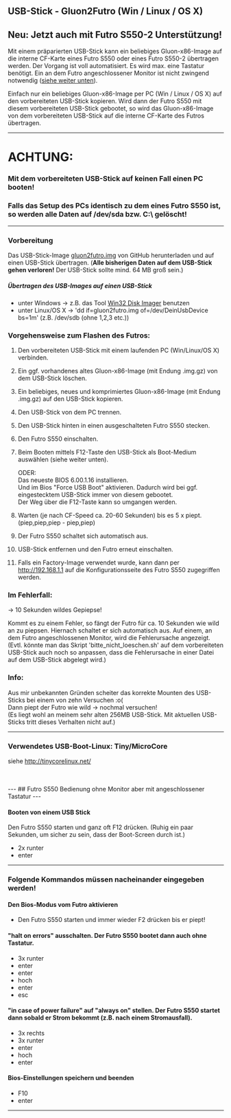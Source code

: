 ## USB-Stick - Gluon2Futro (Win / Linux / OS X)
## Neu: Jetzt auch mit Futro S550-2 Unterstützung!
Mit einem präparierten USB-Stick kann ein beliebiges Gluon-x86-Image auf die interne CF-Karte eines Futro S550 oder eines Futro S550-2 übertragen werden.
Der Vorgang ist voll automatisiert. Es wird max. eine Tastatur benötigt. Ein an dem Futro angeschlossener Monitor ist nicht zwingend notwendig ([siehe weiter unten](https://github.com/oszilloskop/Gluon2Futro#futro-s550-bedienung-ohne-monitor-aber-mit-angeschlossener-tastatur)).

Einfach nur ein beliebiges Gluon-x86-Image per PC (Win / Linux / OS X) auf den vorbereiteten USB-Stick kopieren. Wird dann der Futro S550 mit diesem vorbereiteten USB-Stick gebootet, so wird das Gluon-x86-Image von dem vorbereiteten USB-Stick auf die interne CF-Karte des Futros übertragen.

---
# ACHTUNG:
### Mit dem vorbereiteten USB-Stick auf keinen Fall einen PC booten!
### Falls das Setup des PCs identisch zu dem eines Futro S550 ist, so werden alle Daten auf /dev/sda bzw. C:\ gelöscht!
---

### Vorbereitung
Das USB-Stick-Image [gluon2futro.img](https://raw.githubusercontent.com/oszilloskop/Gluon2Futro/master/gluon2futro.img) von GitHub herunterladen und auf einen USB-Stick übertragen. (**Alle bisherigen Daten auf dem USB-Stick gehen verloren!** Der USB-Stick sollte mind. 64 MB groß sein.)
##### Übertragen des USB-Images auf einen USB-Stick
- unter Windows -> z.B. das Tool [Win32 Disk Imager](http://sourceforge.net/projects/win32diskimager/) benutzen
- unter Linux/OS X -> 'dd if=gluon2futro.img of=/dev/DeinUsbDevice bs=1m' (z.B. /dev/sdb (ohne 1,2,3 etc.))


### Vorgehensweise zum Flashen des Futros:

1) Den vorbereiteten USB-Stick mit einem laufenden PC (Win/Linux/OS X) verbinden.

2) Ein ggf. vorhandenes altes Gluon-x86-Image (mit Endung .img.gz) von dem USB-Stick löschen.

3) Ein beliebiges, neues und komprimiertes Gluon-x86-Image (mit Endung .img.gz) auf den USB-Stick kopieren.

4) Den USB-Stick von dem PC trennen.

5) Den USB-Stick hinten in einen ausgeschalteten Futro S550 stecken.

6) Den Futro S550 einschalten.

7) Beim Booten mittels F12-Taste den USB-Stick als Boot-Medium auswählen (siehe weiter unten).  

    ODER:  
    Das neueste BIOS 6.00.1.16 installieren.  
    Und im Bios "Force USB Boot" aktivieren. Dadurch wird bei ggf. eingestecktem USB-Stick immer von diesem gebootet.  
    Der Weg über die F12-Taste kann so umgangen werden.  

8) Warten (je nach CF-Speed ca. 20-60 Sekunden) bis es 5 x piept.
(piep,piep,piep - piep,piep)

9) Der Futro S550 schaltet sich automatisch aus.

10) USB-Stick entfernen und den Futro erneut einschalten.

11) Falls ein Factory-Image verwendet wurde, kann dann per http://192.168.1.1 auf
die Konfigurationsseite des Futro S550 zugegriffen werden.


### Im Fehlerfall:
-> 10 Sekunden wildes Gepiepse!

Kommt es zu einem Fehler, so fängt der Futro für ca. 10 Sekunden wie wild an
zu piepsen. Hiernach schaltet er sich automatisch aus.
Auf einem, an dem Futro angeschlossenen Monitor, wird die Fehlerursache angezeigt.
(Evtl. könnte man das Skript 'bitte_nicht_loeschen.sh' auf dem vorbereiteten USB-Stick auch noch so anpassen, dass die Fehlerursache in einer Datei auf dem USB-Stick abgelegt wird.)

### Info:
Aus mir unbekannten Gründen scheiter das korrekte Mounten des USB-Sticks bei einem von zehn Versuchen :o( <br>
Dann piept der Futro wie wild -> nochmal versuchen!<br> 
(Es liegt wohl an meinem sehr alten 256MB USB-Stick. Mit aktuellen USB-Sticks tritt dieses Verhalten nicht auf.)

---

### Verwendetes USB-Boot-Linux: Tiny/MicroCore 
siehe http://tinycorelinux.net/


<br>
<br>
---
## Futro S550 Bedienung ohne Monitor aber mit angeschlossener Tastatur
---

#### Booten von einem USB Stick
Den Futro S550 starten und ganz oft F12 drücken. (Ruhig ein paar Sekunden, um sicher zu sein, dass der Boot-Screen durch ist.)

- 2x runter
- enter

---

### Folgende Kommandos müssen nacheinander eingegeben werden!
#### Den Bios-Modus vom Futro aktivieren
- Den Futro S550 starten und immer wieder F2 drücken bis er piept!

#### "halt on errors" ausschalten. Der Futro S550 bootet dann auch ohne Tastatur.
- 3x runter
- enter
- enter
- hoch
- enter
- esc

#### "in case of power failure" auf "always on" stellen. Der Futro S550 startet dann sobald er Strom bekommt (z.B. nach einem Stromausfall).
- 3x rechts
- 3x runter
- enter
- hoch
- enter

#### Bios-Einstellungen speichern und beenden

- F10
- enter

---
